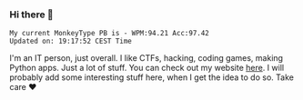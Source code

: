 ### Hi there 👋
<!-- PB START -->
```
My current MonkeyType PB is - WPM:94.21 Acc:97.42
Updated on: 19:17:52 CEST Time
```
<!-- PB END -->
I'm an IT person, just overall. I like CTFs, hacking, coding games, making Python apps. Just a lot of stuff.
You can check out my website [here](https://skill3472.github.io/).
I will probably add some interesting stuff here, when I get the idea to do so. Take care ❤️
